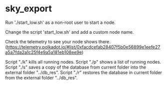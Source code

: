 # sky_export

Run './start_low.sh' as a non-root user to start a node.

Change the script 'start_low.sh' and add a custom node name.

Check the telemetry to see your node shows there. (https://telemetry.polkadot.io/#list/0xfacdcefab28407f5b0e56899e1eefe27a5a7fda2a1c25f4e9a5a181eb108ee9e)

Script "./k" kills all running nodes.
Script "./p" shows a list of running nodes.
Script "./s" saves a copy of the database from current folder into the external folder "../db_res".
Script "./r" restores the database in current folder from the external folder "../db_res".
